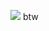 <img src="https://img.shields.io/badge/Arch_Linux-1793D1?style=for-the-badge&logo=arch-linux&logoColor=white"/> btw
